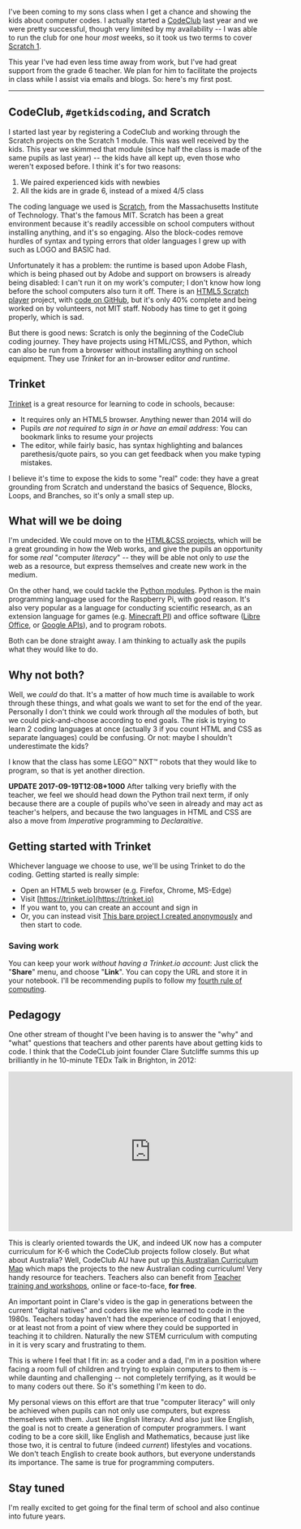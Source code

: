 <!-- 
.. title: getkidscoding
.. slug: getkidscoding
.. date: 2017-09-19 09:45:54 UTC+10:00
.. tags: CodeKids, children, getkidscoding
.. category: 
.. link: 
.. description: Overview of what I'm planning for coding in schools
.. type: text
-->

I've been coming to my sons class when I get a chance and showing the kids about computer codes. I actually started a [CodeClub](https://codeclubau.org) last year and we were pretty successful, though very limited by my availability -- I was able to run the club for one hour *most* weeks, so it took us two terms to cover [Scratch 1](https://codeclubprojects.org/en-GB/scratch/).

This year I've had even less time away from work, but I've had great support from the grade 6 teacher. We plan for him to facilitate the projects in class while I assist via emails and blogs. So: here's my first post.

<!-- TEASER_END -->
----

## CodeClub, `#getkidscoding`, and Scratch

I started last year by registering a CodeClub and working through the Scratch projects on the Scratch 1 module.  This was well received by the kids.  This year we skimmed that module (since half the class is made of the same pupils as last year) -- the kids have all kept up, even those who weren't exposed before.  I think it's for two reasons:

 1. We paired experienced kids with newbies
 2. All the kids are in grade 6, instead of a mixed 4/5 class

The coding language we used is [Scratch](https://scratch.mit.edu), from the Massachusetts Institute of Technology. That's the famous MIT.  Scratch has been a great environment because it's readily accessible on school computers without installing anything, and it's so engaging. Also the block-codes remove hurdles of syntax and typing errors that older languages I grew up with such as LOGO and BASIC had.

Unfortunately it has a problem: the runtime is based upon Adobe Flash, which is being phased out by Adobe and support on browsers is already being disabled: I can't run it on my work's computer; I don't know how long before the school computers also turn it off. There is an [HTML5 Scratch player](https://wiki.scratch.mit.edu/wiki/HTML5_Player) project, with [code on GitHub](https://wiki.scratch.mit.edu/wiki/HTML5_Player), but it's only 40% complete and being worked on by volunteers, not MIT staff. Nobody has time to get it going properly, which is sad.

But there is good news:  Scratch is only the beginning of the CodeClub coding journey. They have projects using HTML/CSS, and Python, which can also be run from a browser without installing anything on school equipment. They use *Trinket* for an in-browser editor *and runtime*.

## Trinket

[Trinket]( https://trinket.io) is a great resource for learning to code in schools, because:

 * It requires only an HTML5 browser. Anything newer than 2014 will do
 * Pupils *are not required to sign in or have an email address*:  You can bookmark links to resume your projects
 * The editor, while fairly basic, has syntax highlighting and balances parethesis/quote pairs, so you can get feedback when you make typing mistakes.

I believe it's time to expose the kids to some "real" code: they have a great grounding from Scratch and understand the basics of Sequence, Blocks, Loops, and Branches, so it's only a small step up.

## What will we be doing

I'm undecided.  We could move on to the [HTML&CSS projects](https://codeclubprojects.org/en-GB/webdev/), which will be a great grounding in how the Web works, and give the pupils an opportunity for some *real* "computer *literacy*" -- they will be able not only to *use* the web as a resource, but express themselves and create new work in the medium.

On the other hand, we could tackle the [Python modules](https://codeclubprojects.org/en-GB/python/).  Python is the main programming language used for the Raspberry Pi, with good reason. It's also very popular as a language for conducting scientific research, as an extension language for games (e.g. [Minecraft PI](https://www.raspberrypi.org/learning/getting-started-with-minecraft-pi/)) and office software ([Libre Office](https://pypi.python.org/pypi/pyoo/1.0), or [Google APIs](https://developers.google.com/api-client-library/python/)), and to program robots.

Both can be done straight away.  I am thinking to actually ask the pupils what they would like to do.

## Why not both?

Well, we *could* do that. It's a matter of how much time is available to work through these things, and what goals we want to set for the end of the year.  Personally I don't think we could work through *all* the modules of both, but we could pick-and-choose according to end goals. The risk is trying to learn 2 coding languages at once (actually 3 if you count HTML and CSS as separate languages) could be confusing. Or not: maybe I shouldn't underestimate the kids?

I know that the class has some LEGO&trade; NXT&trade; robots that they would like to program, so that is yet another direction.

**UPDATE 2017-09-19T12:08+1000** After talking very briefly with the teacher, we feel we should head down the Python trail next term, if only because there are a couple of pupils who've seen in already and may act as teacher's helpers, and because the two languages in HTML and CSS are also a move from *Imperative* programming to *Declaraitive*.

## Getting started with Trinket

Whichever language we choose to use, we'll be using Trinket to do the coding.  Getting started is really simple:

 * Open an HTML5 web browser (e.g. Firefox, Chrome, MS-Edge)
 * Visit [https://trinket.io](https://trinket.io)
 * If you want to, you can create an account and sign in
 * Or, you can instead visit [This bare project I created anonymously](https://trinket.io/python/33e5c3b81b) and then start to code.

### Saving work

You can keep your work *without having a Trinket.io account*:  Just click the "**Share**" menu, and choose "**Link**".  You can copy the URL and store it in your notebook. I'll be recommending pupils to follow my [fourth rule of computing](/blog/2015/4-bit-rules-of-computing-part-1.html).

## Pedagogy

One other stream of thought I've been having is to answer the "why" and "what" questions that teachers and other parents have about getting kids to code.  I think that the CodeCLub joint founder Clare Sutcliffe summs this up brilliantly in he 10-minute TEDx Talk in Brighton, in 2012:

<iframe width="560" height="315" src="https://www.youtube.com/embed/ng7sf2_peFg?rel=0" frameborder="0" allowfullscreen></iframe>

This is clearly oriented towards the UK, and indeed UK now has a computer curriculum for K-6 which the CodeClub projects follow closely. But what about Australia? Well, CodeClub AU have put up [this Australian Curriculum Map](https://codeclubau.org/curriculum/overview.html) which maps the projects to the new Australian coding curriculum!  Very handy resource for teachers.  Teachers also can benefit from [Teacher training and workshops](https://codeclubau.org/teacher-training/), online or face-to-face, **for free**.

An important point in Clare's video is the gap in generations between the current "digital natives" and coders like me who learned to code in the 1980s.  Teachers today haven't had the experience of coding that I enjoyed, or at least not from a point of view where they could be supported in teaching it to children.  Naturally the new STEM curriculum with computing in it is very scary and frustrating to them.

This is where I feel that I fit in:  as a coder and a dad, I'm in a position where facing a room full of children and trying to explain computers to them is -- while daunting and challenging -- not completely terrifying, as it would be to many coders out there.  So it's something I'm keen to do.

My personal views on this effort are that true "computer literacy" will only be achieved when pupils can not only use computers, but express themselves with them. Just like English literacy.  And also just like English, the goal is not to create a generation of computer programmers. I want coding to be a core skill, like English and Mathematics, because just like those two, it is central to future (indeed *current*) lifestyles and vocations.  We don't teach English to create book authors, but everyone understands its importance.  The same is true for programming computers.


## Stay tuned

I'm really excited to get going for the final term of school and also continue into future years.
